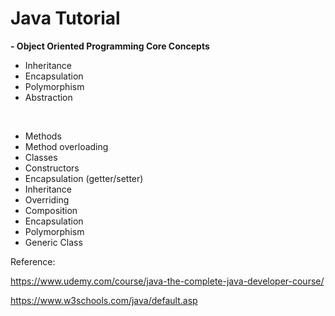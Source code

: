 # Java Tutorial


**- Object Oriented Programming Core Concepts**
- Inheritance
- Encapsulation
- Polymorphism
- Abstraction

<br/>

- Methods
- Method overloading
- Classes
- Constructors
- Encapsulation (getter/setter)
- Inheritance
- Overriding
- Composition
- Encapsulation
- Polymorphism
- Generic Class



Reference:

https://www.udemy.com/course/java-the-complete-java-developer-course/

https://www.w3schools.com/java/default.asp

